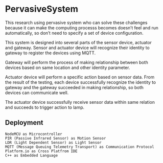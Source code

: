 # PervasiveSystem

This research using pervasive system who can solve these challenges because it can make the computing processs becomes doesn’t feel and run automatically, so don’t need to specify a set of device configuration. 

This system is designed into several parts of the sensor device, actuator and gateway. Sensor and actuator device will recognize their identity to gateway to register the devices using MQTT. 

Gateway will perform the process of making relationship between both devices based on same location and other identity parameter. 

Actuator device will perform a specific action based on sensor data. From the result of the testing, each device successfully recognize the identity to gateway and the gateway succeeded in making relationship, so both devices can communicate well. 

The actuator device successfully receive sensor data within same relation and succeeds to trigger action to lamp.

## Deployment

```
NodeMCU as Microcontroller
PIR (Passive Infrared Sensor) as Motion Sensor
LDR (Light Dependent Sensor) as Light Sensor
MQTT (Message Queuing Telemetry Transport) as Communication Protocol
Platform.io as Cross Platfrom IDE
C++ as Embedded Language
```
